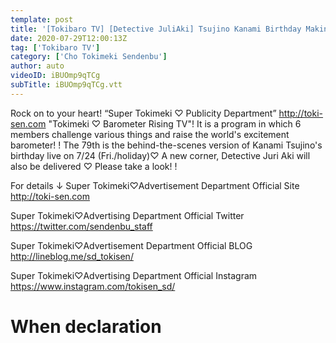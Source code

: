 ```yaml
---
template: post
title: '[Tokibaro TV] [Detective JuliAki] Tsujino Kanami Birthday Making ep79'
date: 2020-07-29T12:00:13Z
tag: ['Tokibaro TV']
category: ['Cho Tokimeki Sendenbu']
author: auto 
videoID: iBUOmp9qTCg
subTitle: iBUOmp9qTCg.vtt
---
```

Rock on to your heart! “Super Tokimeki ♡ Publicity Department” http://toki-sen.com
"Tokimeki ♡ Barometer Rising TV"!
It is a program in which 6 members challenge various things and raise the world's excitement barometer! !
The 79th is the behind-the-scenes version of Kanami Tsujino's birthday live on 7/24 (Fri./holiday)♡
A new corner, Detective Juri Aki will also be delivered ♡
Please take a look! !

For details ↓
Super Tokimeki♡Advertisement Department Official Site
http://toki-sen.com

Super Tokimeki♡Advertising Department Official Twitter
https://twitter.com/sendenbu_staff

Super Tokimeki♡Advertisement Department Official BLOG
http://lineblog.me/sd_tokisen/

Super Tokimeki♡Advertising Department Official Instagram
https://www.instagram.com/tokisen_sd/

# When declaration